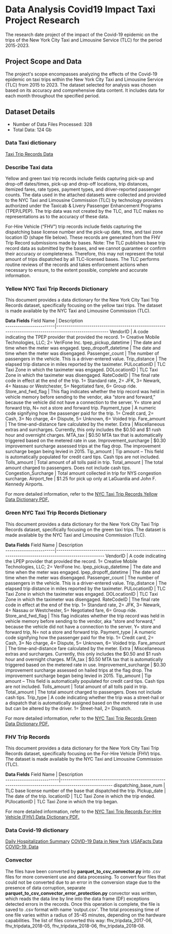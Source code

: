 # Data Analysis Covid19 Impact Taxi Project Research
The research date project of the impact of the Covid-19 epidemic on the trips of the New York City Taxi and Limousine Service (TLC) for the period 2015-2023.

## Project Scope and Data
The project's scope encompasses analyzing the effects of the Covid-19 epidemic on taxi trips within the New York City Taxi and Limousine Service (TLC) from 2015 to 2023. The dataset selected for analysis was chosen based on its accuracy and comprehensive data content. It includes data for each month throughout the specified period.

## Dataset Details
- Number of Data Files Processed: 328
- Total Data: 124 Gb

### Data Taxi dictionary

[Taxi Trip Records Data](https://www.nyc.gov/site/tlc/about/tlc-trip-record-data.page)

### Describe Taxi data
Yellow and green taxi trip records include fields capturing pick-up and drop-off dates/times, pick-up and drop-off locations, trip distances, itemized fares, rate types, payment types, and driver-reported passenger counts. The data used in the attached datasets were collected and provided to the NYC Taxi and Limousine Commission (TLC) by technology providers authorized under the Taxicab & Livery Passenger Enhancement Programs (TPEP/LPEP). The trip data was not created by the TLC, and TLC makes no representations as to the accuracy of these data.

For-Hire Vehicle (“FHV”) trip records include fields capturing the dispatching base license number and the pick-up date, time, and taxi zone location ID (shape file below). These records are generated from the FHV Trip Record submissions made by bases. Note: The TLC publishes base trip record data as submitted by the bases, and we cannot guarantee or confirm their accuracy or completeness. Therefore, this may not represent the total amount of trips dispatched by all TLC-licensed bases. The TLC performs routine reviews of the records and takes enforcement actions when necessary to ensure, to the extent possible, complete and accurate information.

### Yellow NYC Taxi Trip Records Dictionary
This document provides a data dictionary for the New York City Taxi Trip Records dataset, specifically focusing on the yellow taxi trips. The dataset is made available by the NYC Taxi and Limousine Commission (TLC).

**Data Fields**
Field Name              | Description                                                                                           
------------------------|-------------------------------------------------------------------------------------------------------
VendorID                | A code indicating the TPEP provider that provided the record. 1= Creative Mobile Technologies, LLC; 2= VeriFone Inc.
tpep_pickup_datetime   | The date and time when the meter was engaged.
tpep_dropoff_datetime  | The date and time when the meter was disengaged.
Passenger_count         | The number of passengers in the vehicle. This is a driver-entered value.
Trip_distance           | The elapsed trip distance in miles reported by the taximeter.
PULocationID            | TLC Taxi Zone in which the taximeter was engaged.
DOLocationID            | TLC Taxi Zone in which the taximeter was disengaged.
RateCodeID              | The final rate code in effect at the end of the trip. 1= Standard rate, 2= JFK, 3= Newark, 4= Nassau or Westchester, 5= Negotiated fare, 6= Group ride.
Store_and_fwd_flag      | This flag indicates whether the trip record was held in vehicle memory before sending to the vendor, aka “store and forward,” because the vehicle did not have a connection to the server. Y= store and forward trip, N= not a store and forward trip.
Payment_type            | A numeric code signifying how the passenger paid for the trip. 1= Credit card, 2= Cash, 3= No charge, 4= Dispute, 5= Unknown, 6= Voided trip.
Fare_amount             | The time-and-distance fare calculated by the meter.
Extra                   | Miscellaneous extras and surcharges. Currently, this only includes the $0.50 and $1 rush hour and overnight charges.
MTA_tax                 | $0.50 MTA tax that is automatically triggered based on the metered rate in use.
Improvement_surcharge   | $0.30 improvement surcharge assessed trips at the flag drop. The improvement surcharge began being levied in 2015.
Tip_amount              | Tip amount – This field is automatically populated for credit card tips. Cash tips are not included.
Tolls_amount            | Total amount of all tolls paid in trip.
Total_amount            | The total amount charged to passengers. Does not include cash tips.
Congestion_Surcharge    | Total amount collected in trip for NYS congestion surcharge.
Airport_fee             | $1.25 for pick up only at LaGuardia and John F. Kennedy Airports.

For more detailed information, refer to the [NYC Taxi Trip Records Yellow Data Dictionary PDF.](https://www.nyc.gov/assets/tlc/downloads/pdf/data_dictionary_trip_records_yellow.pdf)

### Green NYC Taxi Trip Records Dictionary
This document provides a data dictionary for the New York City Taxi Trip Records dataset, specifically focusing on the green taxi trips. The dataset is made available by the NYC Taxi and Limousine Commission (TLC).

**Data Fields**
Field Name               | Description                                                                                          
------------------------|-----------------------------------------------------------------------------------------------------
VendorID                 | A code indicating the LPEP provider that provided the record. 1= Creative Mobile Technologies, LLC; 2= VeriFone Inc.
lpep_pickup_datetime    | The date and time when the meter was engaged.
lpep_dropoff_datetime   | The date and time when the meter was disengaged.
Passenger_count         | The number of passengers in the vehicle. This is a driver-entered value.
Trip_distance           | The elapsed trip distance in miles reported by the taximeter.
PULocationID            | TLC Taxi Zone in which the taximeter was engaged.
DOLocationID            | TLC Taxi Zone in which the taximeter was disengaged.
RateCodeID              | The final rate code in effect at the end of the trip. 1= Standard rate, 2= JFK, 3= Newark, 4= Nassau or Westchester, 5= Negotiated fare, 6= Group ride.
Store_and_fwd_flag      | This flag indicates whether the trip record was held in vehicle memory before sending to the vendor, aka “store and forward,” because the vehicle did not have a connection to the server. Y= store and forward trip, N= not a store and forward trip.
Payment_type            | A numeric code signifying how the passenger paid for the trip. 1= Credit card, 2= Cash, 3= No charge, 4= Dispute, 5= Unknown, 6= Voided trip.
Fare_amount             | The time-and-distance fare calculated by the meter.
Extra                   | Miscellaneous extras and surcharges. Currently, this only includes the $0.50 and $1 rush hour and overnight charges.
MTA_tax                 | $0.50 MTA tax that is automatically triggered based on the metered rate in use.
Improvement_surcharge   | $0.30 improvement surcharge assessed on hailed trips at the flag drop. The improvement surcharge began being levied in 2015.
Tip_amount              | Tip amount – This field is automatically populated for credit card tips. Cash tips are not included.
Tolls_amount            | Total amount of all tolls paid in trip.
Total_amount            | The total amount charged to passengers. Does not include cash tips.
Trip_type               | A code indicating whether the trip was a street-hail or a dispatch that is automatically assigned based on the metered rate in use but can be altered by the driver. 1= Street-hail, 2= Dispatch.

For more detailed information, refer to the [NYC Taxi Trip Records Green Data Dictionary PDF.](https://www.nyc.gov/assets/tlc/downloads/pdf/data_dictionary_trip_records_green.pdf)

### FHV Trip Records
This document provides a data dictionary for the New York City Taxi Trip Records dataset, specifically focusing on the For-Hire Vehicle (FHV) trips. The dataset is made available by the NYC Taxi and Limousine Commission (TLC).

**Data Fields**
Field Name                | Description                                                                                          
--------------------------|-------------------------------------------------------------------------------------------------------
dispatching_base_num      | TLC base license number of the base that dispatched the trip.
Pickup_date               | The date of the trip.
locationID                | TLC Taxi Zone in which the trip ended.
PUlocationID              | TLC Taxi Zone in which the trip began.

For more detailed information, refer to the [NYC Taxi Trip Records For-Hire Vehicle (FHV) Data Dictionary PDF.](https://www.nyc.gov/assets/tlc/downloads/pdf/data_dictionary_trip_records_fhv.pdf)


### Data Covid-19 dictionary

[Daily Hospitalization Summary](https://coronavirus.health.ny.gov/daily-hospitalization-summary)
[COVID-19 Data in New York](https://coronavirus.health.ny.gov/covid-19-data-new-york)
[USAFacts Data](https://usafacts.org/visualizations/coronavirus-covid-19-spread-map/state/new-york/)
[COVID-19: Data](https://www.nyc.gov/site/doh/covid/covid-19-data.page)

### Convector
The files have been converted by **parquet_to_csv_convector.py** into .csv files for more convenient use and data processing. 
To convert four files that could not be converted due to an error in the conversion stage due to the presence of data corruption, separate **parquet_to_csv_convector_error_protection.py** convector was written, which reads the data line by line into the data frame (DF) exceptions detected errors in the records. Once this operation is complete, the file is saved to .csv format with name 'output.csv'. The total processing time of one file varies within a radius of 35-45 minutes, depending on the hardware capabilities. The list of files converted this way: fhv_tripdata_2017-06, fhv_tripdata_2018-05, fhv_tripdata_2018-06, fhv_tripdata_2018-08.